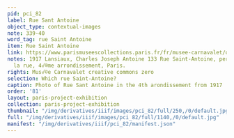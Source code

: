 ```yaml
---
pid: pci_82
label: Rue Sant Antoine
object_type: contextual-images
note: 339-40
word_tag: rue Saint Antoine
item: Rue Saint Antoine
link: https://www.parismuseescollections.paris.fr/fr/musee-carnavalet/oeuvres/133-rue-saint-antoine-perspective-de-la-rue-4eme-arrondissement-paris#infos-principales
notes: 1917 Lansiaux, Charles Joseph Antoine 133 Rue Saint-Antoine, perspective de
  la rue, 4√®me arrondissement, Paris.
rights: Mus√©e Carnavalet creative commons zero
selection: Which rue Saint-Antoine?
caption: Photo of Rue Sant Antoine in the 4th arondissement from 1917
order: '81'
layout: paris-project-exhibition
collection: paris-project-exhibition
thumbnail: "/img/derivatives/iiif/images/pci_82/full/250,/0/default.jpg"
full: "/img/derivatives/iiif/images/pci_82/full/1140,/0/default.jpg"
manifest: "/img/derivatives/iiif/pci_82/manifest.json"
---
```

